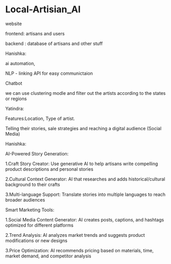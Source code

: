 # Local-Artisian_AI

website

frontend:  artisans and users


backend :   database of artisans and other stuff

Hanishka:


ai automation,


NLP - linking API for easy communictaion


Chatbot


we can use clustering modle and filter out the artists according to the states or regions



Yatindra:


Features:Location, Type of artist.


Telling their  stories, sale strategies and reaching a digital audience (Social Media)



Hanishka:


AI-Powered Story Generation:


1.Craft Story Creator: Use generative AI to help artisans write compelling product descriptions and personal stories


2.Cultural Context Generator: AI that researches and adds historical/cultural background to their crafts


3.Multi-language Support: Translate stories into multiple languages to reach broader audiences





Smart Marketing Tools:


1.Social Media Content Generator: AI creates posts, captions, and hashtags optimized for different platforms


2.Trend Analysis: AI analyzes market trends and suggests product modifications or new designs


3.Price Optimization: AI recommends pricing based on materials, time, market demand, and competitor analysis


